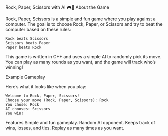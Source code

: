 Rock, Paper, Scissors with AI 🎮🤖
About the Game

Rock, Paper, Scissors is a simple and fun game where you play against a computer. The goal is to choose Rock, Paper, or Scissors and try to beat the computer based on these rules:

    Rock beats Scissors
    Scissors beats Paper
    Paper beats Rock

This game is written in C++ and uses a simple AI to randomly pick its move. You can play as many rounds as you want, and the game will track who’s winning!

Example Gameplay

Here’s what it looks like when you play:

    Welcome to Rock, Paper, Scissors!
    Choose your move (Rock, Paper, Scissors): Rock
    You chose: Rock
    AI chooses: Scissors
    You win!

Features
Simple and fun gameplay.
Random AI opponent.
Keeps track of wins, losses, and ties.
Replay as many times as you want.
